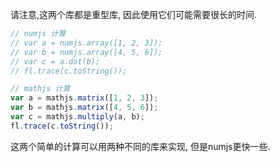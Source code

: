 请注意,这两个库都是重型库, 因此使用它们可能需要很长的时间.

```javascript
// numjs 计算
// var a = numjs.array([1, 2, 3]);
// var b = numjs.array([4, 5, 6]);
// var c = a.dot(b);
// fl.trace(c.toString());

// mathjs 计算
var a = mathjs.matrix([1, 2, 3]);
var b = mathjs.matrix([4, 5, 6]);
var c = mathjs.multiply(a, b);
fl.trace(c.toString());
```

这两个简单的计算可以用两种不同的库来实现, 但是numjs更快一些.
